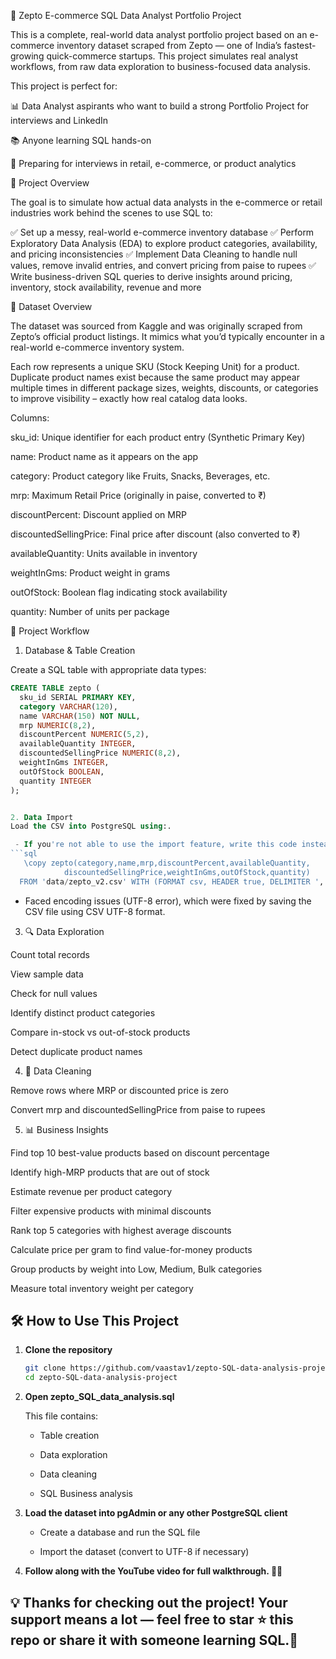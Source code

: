 🛒 Zepto E-commerce SQL Data Analyst Portfolio Project

This is a complete, real-world data analyst portfolio project based on an e-commerce inventory dataset scraped from Zepto
 — one of India’s fastest-growing quick-commerce startups. This project simulates real analyst workflows, from raw data exploration to business-focused data analysis.

This project is perfect for:

📊 Data Analyst aspirants who want to build a strong Portfolio Project for interviews and LinkedIn

📚 Anyone learning SQL hands-on

💼 Preparing for interviews in retail, e-commerce, or product analytics

📌 Project Overview

The goal is to simulate how actual data analysts in the e-commerce or retail industries work behind the scenes to use SQL to:

✅ Set up a messy, real-world e-commerce inventory database
✅ Perform Exploratory Data Analysis (EDA) to explore product categories, availability, and pricing inconsistencies
✅ Implement Data Cleaning to handle null values, remove invalid entries, and convert pricing from paise to rupees
✅ Write business-driven SQL queries to derive insights around pricing, inventory, stock availability, revenue and more

📁 Dataset Overview

The dataset was sourced from Kaggle and was originally scraped from Zepto’s official product listings. It mimics what you’d typically encounter in a real-world e-commerce inventory system.

Each row represents a unique SKU (Stock Keeping Unit) for a product. Duplicate product names exist because the same product may appear multiple times in different package sizes, weights, discounts, or categories to improve visibility – exactly how real catalog data looks.

Columns:

sku_id: Unique identifier for each product entry (Synthetic Primary Key)

name: Product name as it appears on the app

category: Product category like Fruits, Snacks, Beverages, etc.

mrp: Maximum Retail Price (originally in paise, converted to ₹)

discountPercent: Discount applied on MRP

discountedSellingPrice: Final price after discount (also converted to ₹)

availableQuantity: Units available in inventory

weightInGms: Product weight in grams

outOfStock: Boolean flag indicating stock availability

quantity: Number of units per package

🔧 Project Workflow
1. Database & Table Creation

Create a SQL table with appropriate data types:
```sql
CREATE TABLE zepto (
  sku_id SERIAL PRIMARY KEY,
  category VARCHAR(120),
  name VARCHAR(150) NOT NULL,
  mrp NUMERIC(8,2),
  discountPercent NUMERIC(5,2),
  availableQuantity INTEGER,
  discountedSellingPrice NUMERIC(8,2),
  weightInGms INTEGER,
  outOfStock BOOLEAN,
  quantity INTEGER
);


2. Data Import
Load the CSV into PostgreSQL using:.

 - If you're not able to use the import feature, write this code instead:
```sql
   \copy zepto(category,name,mrp,discountPercent,availableQuantity,
            discountedSellingPrice,weightInGms,outOfStock,quantity)
  FROM 'data/zepto_v2.csv' WITH (FORMAT csv, HEADER true, DELIMITER ',', QUOTE '"', ENCODING 'UTF8');
```
- Faced encoding issues (UTF-8 error), which were fixed by saving the CSV file using CSV UTF-8 format.

3. 🔍 Data Exploration

Count total records

View sample data

Check for null values

Identify distinct product categories

Compare in-stock vs out-of-stock products

Detect duplicate product names

4. 🧹 Data Cleaning

Remove rows where MRP or discounted price is zero

Convert mrp and discountedSellingPrice from paise to rupees

5. 📊 Business Insights

Find top 10 best-value products based on discount percentage

Identify high-MRP products that are out of stock

Estimate revenue per product category

Filter expensive products with minimal discounts

Rank top 5 categories with highest average discounts

Calculate price per gram to find value-for-money products

Group products by weight into Low, Medium, Bulk categories

Measure total inventory weight per category

## 🛠️ How to Use This Project

1. **Clone the repository**
   ```bash
   git clone https://github.com/vaastav1/zepto-SQL-data-analysis-project.git
   cd zepto-SQL-data-analysis-project

   ```
2. **Open zepto_SQL_data_analysis.sql**

    This file contains:

      - Table creation

      - Data exploration

      - Data cleaning

      - SQL Business analysis
  
3. **Load the dataset into pgAdmin or any other PostgreSQL client**

      - Create a database and run the SQL file

      - Import the dataset (convert to UTF-8 if necessary)

4. **Follow along with the YouTube video for full walkthrough. 👨‍💼**








## 💡 Thanks for checking out the project! Your support means a lot — feel free to star ⭐ this repo or share it with someone learning SQL.🚀

